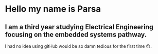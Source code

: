 
# Hello my name is Parsa

## I am a third year studying **Electrical Engineering** focusing on the embedded systems pathway.

I had no idea using gitHub would be so damn tedious for the first time :sweat:.
